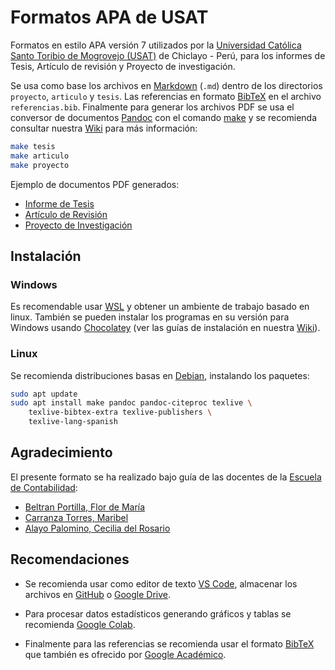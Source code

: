 # Formatos APA de USAT

Formatos en estilo APA versión 7 utilizados por la [Universidad Católica Santo Toribio
 de Mogrovejo (USAT)](http://www.usat.edu.pe/) de Chiclayo - Perú, para los informes 
 de Tesis, Artículo de revisión y Proyecto de investigación.

Se usa como base los archivos en [Markdown](https://es.wikipedia.org/wiki/Markdown) 
(`.md`) dentro de los directorios `proyecto`, `articulo` y `tesis`. Las referencias 
en formato [BibTeX](https://es.wikipedia.org/wiki/BibTeX) en el archivo `referencias.bib`. 
Finalmente para generar los archivos PDF se usa el conversor de documentos 
[Pandoc](https://es.wikipedia.org/wiki/Pandoc) con el comando 
[make](https://es.wikipedia.org/wiki/Make) y se recomienda consultar nuestra 
[Wiki](https://github.com/moixllik/formatos-usat/wiki) para más información:

```bash
make tesis
make articulo
make proyecto
```

Ejemplo de documentos PDF generados: 

* [Informe de Tesis](tesis.pdf)
* [Artículo de Revisión](articulo.pdf)
* [Proyecto de Investigación](proyecto.pdf)

## Instalación

### Windows

Es recomendable usar [WSL](https://docs.microsoft.com/es-mx/windows/wsl/install) y 
obtener un ambiente de trabajo basado en linux. También se pueden instalar los
programas en su versión para Windows usando [Chocolatey](https://chocolatey.org/install) 
(ver las guías de instalación en nuestra [Wiki](https://github.com/moixllik/formatos-usat/wiki)).

### Linux

Se recomienda distribuciones basas en [Debian](https://www.debian.org/), instalando los paquetes:

```bash
sudo apt update
sudo apt install make pandoc pandoc-citeproc texlive \
    texlive-bibtex-extra texlive-publishers \
    texlive-lang-spanish
```

## Agradecimiento

El presente formato se ha realizado bajo guía de las docentes de la 
[Escuela de Contabilidad](http://www.usat.edu.pe/facultad-de-ciencias-empresariales/contabilidad):

* [Beltran Portilla, Flor de María](mailto:mbeltran@usat.edu.pe)
* [Carranza Torres, Maribel](mailto:mcarranza@usat.edu.pe)
* [Alayo Palomino, Cecilia del Rosario](mailto:calayo@usat.edu.pe)

## Recomendaciones

* Se recomienda usar como editor de texto [VS Code](https://code.visualstudio.com/), almacenar 
los archivos en [GitHub](https://github.com/) o [Google Drive](https://www.google.com/drive/download/).

* Para procesar datos estadísticos generando gráficos y tablas se recomienda 
[Google Colab](https://colab.research.google.com/).

* Finalmente para las referencias se recomienda usar el formato [BibTeX](http://www.bibtex.org/Format/) 
que también es ofrecido por [Google Académico](https://scholar.google.com/).
